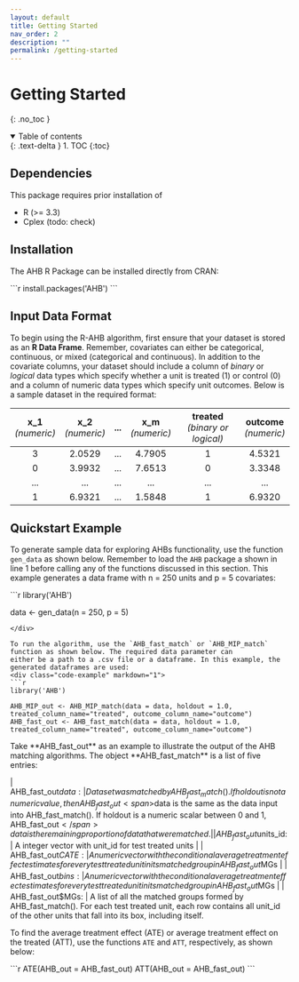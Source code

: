 ```yaml
---
layout: default
title: Getting Started
nav_order: 2
description: ""
permalink: /getting-started
---
```


# Getting Started
{: .no_toc }

<details open markdown="block">
  <summary>
    Table of contents
  </summary>
  {: .text-delta }
1. TOC
{:toc}
</details>

## Dependencies
This package requires prior installation of
- R (>= 3.3)
- Cplex (todo: check)

## Installation
The AHB R Package can be installed directly from CRAN:
<div class="code-example" markdown="1">
```r
install.packages('AHB')
```
</div>

## Input Data Format
To begin using the R-AHB algorithm, first ensure that your dataset is stored as an **R Data Frame**. Remember, covariates can either be categorical, continuous, or mixed (categorical and continuous). In addition to the covariate columns, your dataset should include a column of *binary* or *logical* data types which specify whether a unit is treated (1) or control (0) and a column of numeric data types which specify unit outcomes. Below is a sample dataset in the required format:

| x_1<br/><span style="font-weight: normal">*(numeric)*</span> | x_2<br/><span style="font-weight: normal">*(numeric)*</span> | ... | x_m<br/><span style="font-weight: normal">*(numeric)*</span> | treated<br/><span style="font-weight: normal">*(binary or logical)*</span> | outcome<br/><span style="font-weight: normal">*(numeric)*</span> |
|:-------------:|:-------------:|:---:|:-------------:|:---------------------------:|:-----------------:|
|       3       |     2.0529    | ... |     4.7905    |              1              |       4.5321      |
|       0       |     3.9932    | ... |     7.6513    |              0              |       3.3348      |
|      ...      |      ...      | ... |      ...      |             ...             |        ...        |
|       1       |     6.9321    | ... |     1.5848    |              1              |       6.9320      |

## Quickstart Example
To generate sample data for exploring AHBs functionality, use the function `gen_data` as shown below. 
Remember to load the `AHB` package a shown in line 1 before calling any of the functions discussed 
in this section. This example generates a data frame with n = 250 units and p = 5 covariates:
<div class="code-example" markdown="1">
```r
library('AHB')

data <- gen_data(n = 250, p = 5)
```
</div>

To run the algorithm, use the `AHB_fast_match` or `AHB_MIP_match` function as shown below. The required data parameter can 
either be a path to a .csv file or a dataframe. In this example, the generated dataframes are used:
<div class="code-example" markdown="1">
```r
library('AHB')

AHB_MIP_out <- AHB_MIP_match(data = data, holdout = 1.0, treated_column_name="treated", outcome_column_name="outcome")
AHB_fast_out <- AHB_fast_match(data = data, holdout = 1.0, treated_column_name="treated", outcome_column_name="outcome")
```
</div>
Take **AHB_fast_out** as an example to illustrate the output of the AHB matching algorithms. The object **AHB_fast_match** is a list of five entries:

| AHB_fast_out$data:     | Data set was matched by AHB_fast_match(). If holdout is not a numeric value, then AHB_fast_out<span>$</span>data is the same as the data input into AHB_fast_match(). If holdout is a numeric scalar between 0 and 1, AHB_fast_out<span>$</span>data is the remaining proportion of data that were matched. |
| AHB_fast_out$units_id: | A integer vector with unit_id for test treated units                                                                                                                                                                                                                             |
| AHB_fast_out$CATE:     | A numeric vector with the conditional average treatment effect estimates for every test treated unit in its matched group in AHB_fast_out$MGs                                                                                                                                    |
| AHB_fast_out$bins:     | A numeric vector with the conditional average treatment effect estimates for every test treated unit in its matched group in AHB_fast_out$MGs                                                                                                                                    |
| AHB_fast_out$MGs:      | A list of all the matched groups formed by AHB_fast_match(). For each test treated unit, each row contains all unit_id of the other units that fall into its box, including itself. 

To find the average treatment effect (ATE) or average treatment effect on the treated (ATT), use 
the functions `ATE` and `ATT`, respectively, as shown below:
<div class="code-example" markdown="1">
```r
ATE(AHB_out = AHB_fast_out)
ATT(AHB_out = AHB_fast_out)
```
</div>